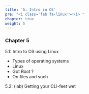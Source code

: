 ```yaml
---
title: '5: Intro in OS'
pre: "<i class='fab fa-linux'></i> "
chapter: true
weight: 5
---
```


### Chapter 5

5.1: Intro to OS using Linux

  * Types of operating systems
  * Linux
  * Got Root ?
  * On files and such

5.2: (lab) Getting your CLI-feet wet
